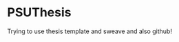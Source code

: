 PSUThesis
========================================================
Trying to use thesis template and sweave and also github!
